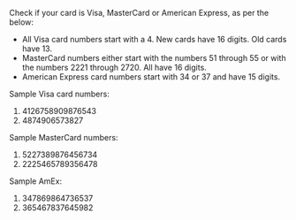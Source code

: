 Check if your card is Visa, MasterCard or American Express, as per the below:

  - All Visa card numbers start with a 4. New cards have 16 digits. Old cards have 13.
  - MasterCard numbers either start with the numbers 51 through 55 or with the numbers 2221 through 2720. All have 16 digits.
  - American Express card numbers start with 34 or 37 and have 15 digits.

Sample Visa card numbers:

1. 4126758909876543
2. 4874906573827

Sample MasterCard numbers:

1. 5227389876456734
2. 2225465789356478

Sample AmEx:

1. 347869864736537
2. 365467837645982
